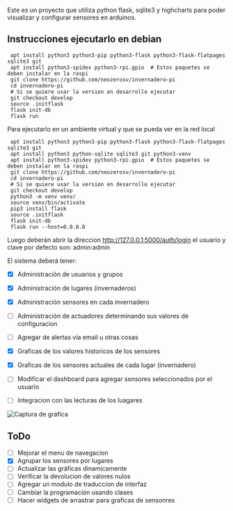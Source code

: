 
Este es un proyecto que utiliza python flask, sqlite3 y highcharts para poder visualizar y configurar sensores en arduinos.

## Instrucciones ejecutarlo en  debian

```
 apt install python3 python3-pip python3-flask python3-flask-flatpages sqlite3 git 
 apt install python3-spidev python3-rpi.gpio  # Estos paquetes se deben instalar en la raspi
 git clone https://github.com/neozerosv/invernadero-pi
 cd invernadero-pi
 # Si se quiere usar la version en desarrollo ejecutar 
 git checkout develop
 source .initflask 
 flask init-db
 flask run
```
Para ejecutarlo en un ambiente virtual y que se pueda ver en la red local
```
 apt install python3 python3-pip python3-flask python3-flask-flatpages sqlite3 git 
 apt install python3 python-sqlite sqlite3 git python3-venv
 apt install python3-spidev python3-rpi.gpio  # Estos paquetes se deben instalar en la raspi
 git clone https://github.com/neozerosv/invernadero-pi
 cd invernadero-pi
 # Si se quiere usar la version en desarrollo ejecutar
 git checkout develop
 python3 -m venv venv/
 source venv/bin/activate
 pip3 install flask
 source .initflask
 flask init-db
 flask run --host=0.0.0.0
```
Luego deberán abrir la direccion http://127.0.0.1:5000/auth/login el usuario y clave por defecto son: admin:admin


El sistema deberá tener:
- [X] Administración de usuarios y grupos
- [X] Administración de lugares (invernaderos) 
- [X] Administración sensores en cada invernadero
- [ ] Administración de actuadores determinando sus valores de configuracion
- [ ] Agregar de alertas via email u otras cosas
- [X] Graficas de los valores historicos de los sensores
- [X] Graficas de los sensores actuales de cada lugar (invernadero)
- [ ] Modificar el dashboard para agregar sensores seleccionados por el usuario
- [ ] Integracion con las lecturas de los luagares



![Captura de grafica](https://github.com/neozerosv/invernadero-pi/raw/develop/images/invernadero-pi-grafica-bruto.png)

## ToDo
- [ ] Mejorar el menu de navegacion
- [X] Agrupar los sensores por lugares
- [ ] Actualizar las gráficas dinamicamente
- [ ] Verificar la devolucion de valores nulos
- [ ] Agregar un modulo de traduccion de interfaz
- [ ] Cambiar la programación usando clases
- [ ] Hacer widgets de arrastrar para graficas de sensonres

